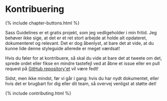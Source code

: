 
# Kontribuering

{% include chapter-buttons.html %}

Sass Guidelines er et gratis projekt, som jeg vedligeholder i min fritid. Jeg behøver ikke sige, at det er et ret stort arbejde at holde alt opdateret, dokumenteret og relevant. Det er dog åbenlyst, at bare det at vide, at du kunne lide denne styleguide allerede er meget værdsat!

Hvis du føler for at kontribuere, så skal du vide at bare det at tweete om det, sprede ordet eller fikse en mindre tastefejl ved at åbne et issue eller en pull request på [GitHub repository'et](https://github.com/HugoGiraudel/sass-guidelines) vil være fedt!

Sidst, men ikke mindst, før vi går i gang: hvis du har nydt dokumentet, eller hvis det er brugbart for dig eller dit team, så overvej venligst at støtte det!

{% include contributing.html %}
